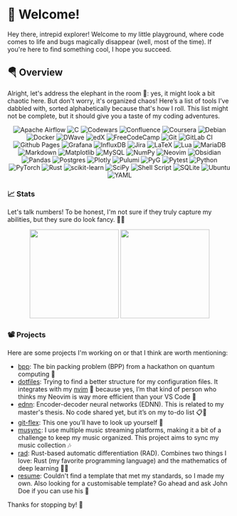 # 👋 Welcome!

Hey there, intrepid explorer! Welcome to my little playground, where code comes to life and bugs magically disappear (well, most of the time). If you're here to find something cool, I hope you succeed.

## 🪂 Overview

Alright, let's address the elephant in the room 🐘: yes, it might look a bit chaotic here. But don't worry, it's organized chaos! Here’s a list of tools I’ve dabbled with, sorted alphabetically because that's how I roll. This list might not be complete, but it should give you a taste of my coding adventures.

<div align="center">

![Apache Airflow](https://img.shields.io/badge/Apache%20Airflow-017CEE?style=for-the-badge&logo=Apache%20Airflow&logoColor=white)
![C](https://img.shields.io/badge/c-%2300599C.svg?style=for-the-badge&logo=c&logoColor=white)
![Codewars](https://img.shields.io/badge/Codewars-B1361E?style=for-the-badge&logo=codewars&logoColor=grey)
![Confluence](https://img.shields.io/badge/confluence-%23172BF4.svg?style=for-the-badge&logo=confluence&logoColor=white)
![Coursera](https://img.shields.io/badge/Coursera-%230056D2.svg?style=for-the-badge&logo=Coursera&logoColor=white)
![Debian](https://img.shields.io/badge/Debian-D70A53?style=for-the-badge&logo=debian&logoColor=white)
![Docker](https://img.shields.io/badge/docker-%230db7ed.svg?style=for-the-badge&logo=docker&logoColor=white)
![DWave](https://img.shields.io/badge/dwave-%23008CD7.svg?style=for-the-badge&logo=dwavesystems&logoColor=white)
![edX](https://img.shields.io/badge/edX-%2302262B.svg?style=for-the-badge&logo=edX&logoColor=white)
![FreeCodeCamp](https://img.shields.io/badge/Freecodecamp-%23123.svg?&style=for-the-badge&logo=freecodecamp&logoColor=green)
![Git](https://img.shields.io/badge/git-%23F05033.svg?style=for-the-badge&logo=git&logoColor=white)
![GitLab CI](https://img.shields.io/badge/gitlab%20ci-%23181717.svg?style=for-the-badge&logo=gitlab&logoColor=white)
![Github Pages](https://img.shields.io/badge/github%20pages-121013?style=for-the-badge&logo=github&logoColor=white)
![Grafana](https://img.shields.io/badge/grafana-%23F46800.svg?style=for-the-badge&logo=grafana&logoColor=white)
![InfluxDB](https://img.shields.io/badge/InfluxDB-22ADF6?style=for-the-badge&logo=InfluxDB&logoColor=white)
![Jira](https://img.shields.io/badge/jira-%230A0FFF.svg?style=for-the-badge&logo=jira&logoColor=white)
![LaTeX](https://img.shields.io/badge/latex-%23008080.svg?style=for-the-badge&logo=latex&logoColor=white)
![Lua](https://img.shields.io/badge/lua-%232C2D72.svg?style=for-the-badge&logo=lua&logoColor=white)
![MariaDB](https://img.shields.io/badge/MariaDB-003545?style=for-the-badge&logo=mariadb&logoColor=white)
![Markdown](https://img.shields.io/badge/markdown-%23000000.svg?style=for-the-badge&logo=markdown&logoColor=white)
![Matplotlib](https://img.shields.io/badge/Matplotlib-%23ffffff.svg?style=for-the-badge&logo=Matplotlib&logoColor=black)
![MySQL](https://img.shields.io/badge/mysql-4479A1.svg?style=for-the-badge&logo=mysql&logoColor=white)
![NumPy](https://img.shields.io/badge/numpy-%23013243.svg?style=for-the-badge&logo=numpy&logoColor=white)
![Neovim](https://img.shields.io/badge/NeoVim-%2357A143.svg?&style=for-the-badge&logo=neovim&logoColor=white)
![Obsidian](https://img.shields.io/badge/Obsidian-%23483699.svg?style=for-the-badge&logo=obsidian&logoColor=white)
![Pandas](https://img.shields.io/badge/pandas-%23150458.svg?style=for-the-badge&logo=pandas&logoColor=white)
![Postgres](https://img.shields.io/badge/postgres-%23316192.svg?style=for-the-badge&logo=postgresql&logoColor=white)
![Plotly](https://img.shields.io/badge/Plotly-%233F4F75.svg?style=for-the-badge&logo=plotly&logoColor=white)
![Pulumi](https://img.shields.io/badge/Pulumi-%238A3391.svg?style=for-the-badge&logo=Pulumi&logoColor=white)
![PyG](https://img.shields.io/badge/pyg-%233C2179.svg?style=for-the-badge&logo=pyg&logoColor=white)
![Pytest](https://img.shields.io/badge/pytest-%230A9EDC.svg?style=for-the-badge&logo=pytest&logoColor=white)
![Python](https://img.shields.io/badge/python-3670A0?style=for-the-badge&logo=python&logoColor=ffdd54)
![PyTorch](https://img.shields.io/badge/PyTorch-%23EE4C2C.svg?style=for-the-badge&logo=PyTorch&logoColor=white)
![Rust](https://img.shields.io/badge/rust-%23000000.svg?style=for-the-badge&logo=rust&logoColor=white)
![scikit-learn](https://img.shields.io/badge/scikit--learn-%23F7931E.svg?style=for-the-badge&logo=scikit-learn&logoColor=white)
![SciPy](https://img.shields.io/badge/SciPy-%230C55A5.svg?style=for-the-badge&logo=scipy&logoColor=%white)
![Shell Script](https://img.shields.io/badge/shell_script-%23121011.svg?style=for-the-badge&logo=gnu-bash&logoColor=white)
![SQLite](https://img.shields.io/badge/sqlite-%2307405e.svg?style=for-the-badge&logo=sqlite&logoColor=white)
![Ubuntu](https://img.shields.io/badge/Ubuntu-E95420?style=for-the-badge&logo=ubuntu&logoColor=white)
![YAML](https://img.shields.io/badge/yaml-%23ffffff.svg?style=for-the-badge&logo=yaml&logoColor=151515)

</div>

### 📈 Stats

Let's talk numbers! To be honest, I'm not sure if they truly capture my abilities, but they sure do look fancy. 🎩✨

<div align="center">

<img src="https://github-readme-stats.vercel.app/api?username=klepp0&show_icons=true&theme=transparent" height="200">
<img src="https://github-readme-stats.vercel.app/api/top-langs/?username=klepp0&layout=donut&theme=transparent" height="200">

</div>


### 📽️ Projects

Here are some projects I'm working on or that I think are worth mentioning:

- [bpp](https://github.com/klepp0/bpp): The bin packing problem (BPP) from a hackathon on quantum computing 🔪
- [dotfiles](https://github.com/klepp0/dotfiles): Trying to find a better structure for my configuration files. It integrates with my [nvim](https://github.com/klepp0/nvim) 🪬 because yes, I’m that kind of person who thinks my Neovim is way more efficient than your VS Code 🤯
- [ednn](https://github.com/klepp0/ednn): Encoder-decoder neural networks (EDNN). This is related to my master's thesis. No code shared yet, but it’s on my to-do list 📋👀
- [git-flex](https://github.com/klepp0/git-flex): This one you’ll have to look up yourself 🦾
- [musync](https://github.com/klepp0/musync): I use multiple music streaming platforms, making it a bit of a challenge to keep my music organized. This project aims to sync my music collection 🎶
- [rad](https://github.com/hidal00p/rad): Rust-based automatic differentiation (RAD). Combines two things I love: Rust (my favorite programming language) and the mathematics of deep learning 🦀🧮
- [resume](https://github.com/klepp0/resume): Couldn't find a template that met my standards, so I made my own. Also looking for a customisable template? Go ahead and ask John Doe if you can use his 🥸

Thanks for stopping by! 🐌 

